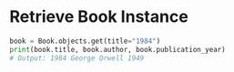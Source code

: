 # Retrieve Book Instance

```python
book = Book.objects.get(title="1984")
print(book.title, book.author, book.publication_year)
# Output: 1984 George Orwell 1949
```
